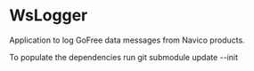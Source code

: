 WsLogger
========

Application to log GoFree data messages from Navico products.

To populate the dependencies run
git submodule update --init
